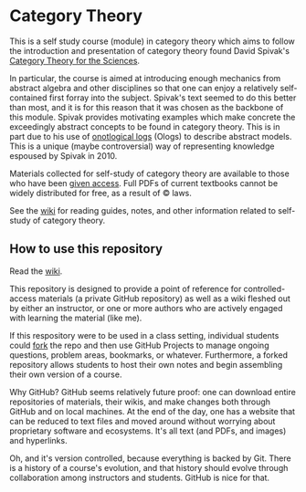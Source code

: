 # Category Theory

This is a self study course (module) in category theory which aims to follow the introduction and presentation of category theory found David Spivak's [Category Theory for the Sciences](https://mitpress.mit.edu/books/category-theory-sciences).

In particular, the course is aimed at introducing enough mechanics from abstract algebra and other disciplines so that one can enjoy a relatively self-contained first forray into the subject. Spivak's text seemed to do this better than most, and it is for this reason that it was chosen as the backbone of this module. Spivak provides motivating examples which make concrete the exceedingly abstract concepts to be found in category theory. This is in part due to his use of [onotlogical logs](https://en.wikipedia.org/wiki/Olog) (Ologs) to describe abstract models. This is a unique (maybe controversial) way of representing knowledge espoused by Spivak in 2010.

Materials collected for self-study of category theory are available to those who have been [given access](https://github.com/bmershon/category-theory/tree/master/reading). Full PDFs of current textbooks cannot be widely distributed for free, as a result of © laws.

See the [wiki](https://github.com/bmershon/spivak-category-theory/wiki) for reading guides, notes, and other information related to self-study of category theory.

## How to use this repository

Read the [wiki](https://github.com/bmershon/spivak-category-theory/wiki).

This repository is designed to provide a point of reference for controlled-access materials (a private GitHub repository) as well as a wiki fleshed out by either an instructor, or one or more authors who are actively engaged with learning the material (like me).

If this respository were to be used in a class setting, individual students could [fork](https://help.github.com/articles/fork-a-repo/) the repo and then use GitHub Projects to manage ongoing questions, problem areas, bookmarks, or whatever. Furthermore, a forked repository allows students to host their own notes and begin assembling their own version of a course.

Why GitHub? GitHub seems relatively future proof: one can download entire repositories of materials, their wikis, and make changes both through GitHub and on local machines. At the end of the day, one has a website that can be reduced to text files and moved around without worrying about proprietary software and ecosystems. It's all text (and PDFs, and images) and hyperlinks.

Oh, and it's version controlled, because everything is backed by Git. There is a history of a course's evolution, and that history should evolve through collaboration among instructors and students. GitHub is nice for that.
